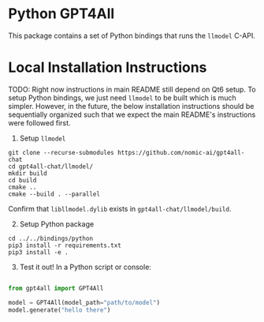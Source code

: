 # Python GPT4All

This package contains a set of Python bindings that runs the `llmodel` C-API.


# Local Installation Instructions

TODO: Right now instructions in main README still depend on Qt6 setup. To setup Python bindings, we just need `llmodel` to be built which is much simpler. However, in the future, the below installation instructions should be sequentially organized such that we expect the main README's instructions were followed first.

1. Setup `llmodel`

```
git clone --recurse-submodules https://github.com/nomic-ai/gpt4all-chat
cd gpt4all-chat/llmodel/
mkdir build
cd build
cmake ..
cmake --build . --parallel
```
Confirm that `libllmodel.dylib` exists in `gpt4all-chat/llmodel/build`.

2. Setup Python package

```
cd ../../bindings/python
pip3 install -r requirements.txt
pip3 install -e .
```

3. Test it out! In a Python script or console:

```python

from gpt4all import GPT4All

model = GPT4All(model_path="path/to/model")
model.generate("hello there")

```

